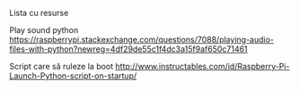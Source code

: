 Lista cu resurse

Play sound python
https://raspberrypi.stackexchange.com/questions/7088/playing-audio-files-with-python?newreg=4df29de55c1f4dc3a15f9af650c71461

Script care să ruleze la boot
http://www.instructables.com/id/Raspberry-Pi-Launch-Python-script-on-startup/

